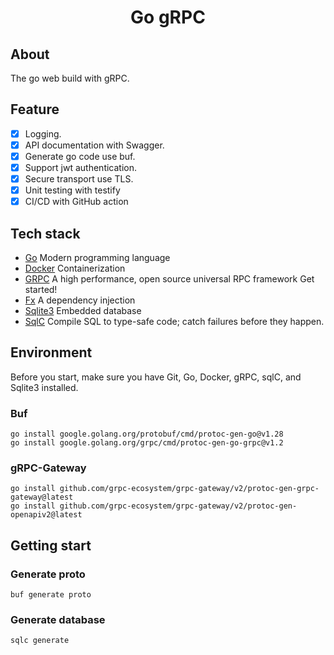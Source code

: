 <h1 align="center">Go gRPC</h1>

## About
The go web build with gRPC.

## Feature
- [x] Logging.
- [x] API documentation with Swagger.
- [x] Generate go code use buf.
- [x] Support jwt authentication.
- [x] Secure transport use TLS.
- [x] Unit testing with testify
- [x] CI/CD with GitHub action

## Tech stack

- [Go](https://go.dev) Modern programming language
- [Docker](https://www.docker.com/) Containerization
- [GRPC](https://grpc.io/) A high performance, open source universal RPC framework Get started!
- [Fx](https://github.com/uber-go/fx) A dependency injection
- [Sqlite3](https://github.com/mattn/go-sqlite3) Embedded database
- [SqlC](https://sqlc.dev/) Compile SQL to type-safe code; catch failures before they happen.

## Environment
Before you start, make sure you have Git, Go, Docker, gRPC, sqlC, and Sqlite3 installed.

<h3>Buf</h5>

``` shell
go install google.golang.org/protobuf/cmd/protoc-gen-go@v1.28
go install google.golang.org/grpc/cmd/protoc-gen-go-grpc@v1.2
```

<h3>gRPC-Gateway</h3>

``` shell
go install github.com/grpc-ecosystem/grpc-gateway/v2/protoc-gen-grpc-gateway@latest
go install github.com/grpc-ecosystem/grpc-gateway/v2/protoc-gen-openapiv2@latest
```

## Getting start

<h3>Generate proto</h3>

``` shell
buf generate proto
```

<h3>Generate database</h3>

```shell
sqlc generate
```

